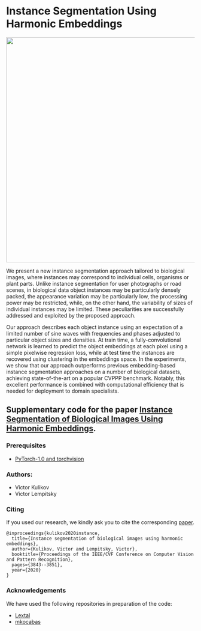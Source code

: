 # Instance Segmentation Using Harmonic Embeddings

<p align="middle">
  <img src="images/pipeline.png" width="600" />
</p>

<p>
We present a new instance segmentation approach tailored to biological images, where instances may correspond to individual cells, organisms or plant parts. Unlike instance segmentation for user photographs or road scenes, in biological data object instances may be particularly densely packed, the appearance variation may be particularly low, the processing power may be restricted, while, on the other hand, the variability of sizes of individual instances may be limited. These peculiarities are successfully addressed and exploited by the proposed approach.
</p>
<p>
Our approach describes each object instance using an expectation of a limited number of sine waves with frequencies and phases adjusted to particular object sizes and densities. At train time, a fully-convolutional network is learned to predict the object embeddings at each pixel using a simple pixelwise regression loss, while at test time the instances are recovered using clustering in the embeddings space. In the experiments, we show that our approach outperforms previous embedding-based instance segmentation approaches on a number of biological datasets, achieving state-of-the-art on a popular CVPPP benchmark. Notably, this excellent performance is combined with computational efficiency that is needed for deployment to domain specialists.
</p>

## Supplementary code for the paper [Instance Segmentation of Biological Images Using Harmonic Embeddings](https://arxiv.org/abs/1904.05257).

### Prerequisites
- [PyTorch-1.0 and torchvision](https://pytorch.org/) 

### Authors:
- Victor Kulikov
- Victor Lempitsky

### Citing
If you used our research, we kindly ask you to cite the corresponding [paper](https://conferences.computer.org/cvpr/pdfs/CVPR2020-1XMljIyuXWg2zC9bnL19Tw/716800d842/716800d842.pdf).
```
@inproceedings{kulikov2020instance,
  title={Instance segmentation of biological images using harmonic embeddings},
  author={Kulikov, Victor and Lempitsky, Victor},
  booktitle={Proceedings of the IEEE/CVF Conference on Computer Vision and Pattern Recognition},
  pages={3843--3851},
  year={2020}
}
```

### Acknowledgements 

We have used the following repositories in preparation of the code:
- [Lextal](https://github.com/Lextal/pspnet-pytorch)
- [mkocabas](https://github.com/mkocabas/CoordConv-pytorch)
